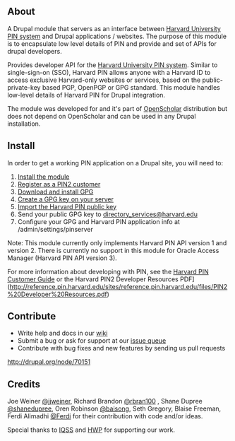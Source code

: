 ## About

A Drupal module that servers as an interface between [Harvard University PIN system](http://www.pin.harvard.edu/)
and Drupal applications / websites. The purpose of this module is to encapsulate low level details of
PIN and provide and set of APIs for drupal developers.


Provides developer API for the
[Harvard University PIN system](http://www.pin.harvard.edu/). Similar to
single-sign-on (SSO), Harvard PIN allows anyone with a Harvard ID to access
exclusive Harvard-only websites or services, based on the public-private-key
based PGP, OpenPGP or GPG standard. This module handles low-level details of
Harvard PIN for Drupal integration.

The module was developed for and it's part of [OpenScholar](http://openscholar.harvard.edu)
distribution but does not depend on OpenScholar and can be used in any Drupal installation.


## Install

In order to get a working PIN application on a Drupal site, you will need to:

1. [Install the module](http://drupal.org/documentation/install/modules-themes)
2. [Register as a PIN2 customer](http://reference.pin.harvard.edu/dev-registration)
3. [Download and install GPG](http://www.gnupg.org/download/index.en.html)
4. [Create a GPG key on your server](http://www.dewinter.com/gnupg_howto/english/GPGMiniHowto-3.html#ss3.1)
5. [Import the Harvard PIN public key](http://www.dewinter.com/gnupg_howto/english/GPGMiniHowto-3.html#ss3.3)
6. Send your public GPG key to directory_services@harvard.edu
7. Configure your GPG and Harvard PIN application info at /admin/settings/pinserver

Note: This module currently only implements Harvard PIN API version 1 and
version 2. There is currently no support in this module for Oracle Access
Manager (Harvard PIN API version 3).

For more information about developing with PIN, see the
[Harvard PIN Customer Guide](http://reference.pin.harvard.edu/dev-overview)
or the Harvard PIN2 Developer Resources PDF](http://reference.pin.harvard.edu/sites/reference.pin.harvard.edu/files/PIN2%20Developer%20Resources.pdf)

## Contribute

* Write help and docs in our [wiki](https://github.com/openscholar/pinserver/wiki)
* Submit a bug or ask for support at our [issue queue](https://github.com/openscholar/pinserver/issues)
* Contribute with bug fixes and new features by sending us pull requests

http://drupal.org/node/70151

## Credits

Joe Weiner [@jjweiner](https://github.com/jjweiner), Richard Brandon [@rbran100](https://github.com)
, Shane Dupree [@shanedupree](https://github.com/shanedupree), 
Oren Robinson [@baisong](https://github.com/baisong), Seth Gregory, Blaise Freeman,
Ferdi Alimadhi [@Ferdi](https://github.com/Ferdi) for their contribution with code and/or ideas.

Special thanks to [IQSS](http://iq.harvard.edu) and [HWP](http://hwp.harvard.edu) for supporting our work.
